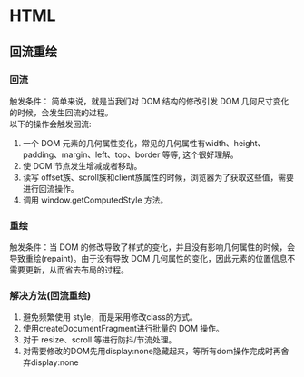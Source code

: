 # HTML
## 回流重绘
### 回流
触发条件： 简单来说，就是当我们对 DOM 结构的修改引发 DOM 几何尺寸变化的时候，会发生回流的过程。  
以下的操作会触发回流:
1. 一个 DOM 元素的几何属性变化，常见的几何属性有width、height、padding、margin、left、top、border 等等, 这个很好理解。
2. 使 DOM 节点发生增减或者移动。
3. 读写 offset族、scroll族和client族属性的时候，浏览器为了获取这些值，需要进行回流操作。
4. 调用 window.getComputedStyle 方法。

### 重绘
触发条件：当 DOM 的修改导致了样式的变化，并且没有影响几何属性的时候，会导致重绘(repaint)。由于没有导致 DOM 几何属性的变化，因此元素的位置信息不需要更新，从而省去布局的过程。

### 解决方法(回流重绘)
1. 避免频繁使用 style，而是采用修改class的方式。
2. 使用createDocumentFragment进行批量的 DOM 操作。
3. 对于 resize、scroll 等进行防抖/节流处理。
4. 对需要修改的DOM先用display:none隐藏起来，等所有dom操作完成时再舍弃display:none